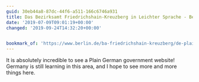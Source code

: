 ```yaml
---
guid: 30eb44a8-87dc-44f6-a511-166c6746a931
title: Das Bezirksamt Friedrichshain-Kreuzberg in Leichter Sprache - Berlin.de
date: '2019-07-09T09:01:19+00:00'
changed: '2019-09-24T14:32:20+00:00'


bookmark_of: 'https://www.berlin.de/ba-friedrichshain-kreuzberg/de-plain/'
---
```


It is absolutely incredible to see a Plain German government website! Germany is still learning in this area, and I hope to see more and more things here. 
